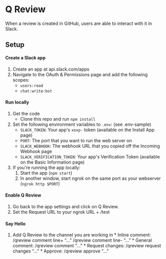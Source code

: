 # Q Review

When a review is created in GitHub, users are able to interact with it in Slack.

## Setup

#### Create a Slack app

1. Create an app at api.slack.com/apps
1. Navigate to the OAuth & Permissions page and add the following scopes:
    * `users:read`
    * `chat:write:bot`

#### Run locally
1. Get the code
    * Clone this repo and run `npm install`
1. Set the following environment variables to `.env`: (see .env-sample)
    * `SLACK_TOKEN`: Your app's `xoxp-` token (available on the Install App page)
    * `PORT`: The port that you want to run the web server on
    * `SLACK_WEBHOOK`: The webhook URL that you copied off the Incoming Webhook page
    * `SLACK_VERIFICATION_TOKEN`: Your app's Verification Token (available on the Basic Information page)
1. If you're running the app locally:
    1. Start the app (`npm start`)
    1. In another window, start ngrok on the same port as your webserver (`ngrok http $PORT`)

#### Enable Q Review
1. Go back to the app settings and click on Q Review.
1. Set the Request URL to your ngrok URL + /test

#### Say Hello
1. Add Q Review to the channel you are working in
		* Inline comment:
/qreview comment line+ “...”
/qreview comment line- “...”
		* General comment:
/qreview comment "..."
		* Request changes:
/qreview request changes “...”
		* Approve:
/qreview approve "..."
